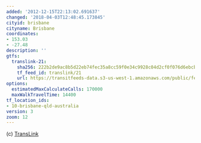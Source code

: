 ```yaml
---
added: '2012-12-15T22:13:02.691637'
changed: '2018-04-03T12:48:45.173845'
cityid: brisbane
cityname: Brisbane
coordinates:
- 153.03
- -27.48
description: ''
gtfs:
  translink-21:
    sha256: 222b2de9ac8b5d22eb74fec35a8cc59f0e34c9928c04d2cf0f076d6ebcb8b2c6
    tf_feed_id: translink/21
    url: https://transitfeeds-data.s3-us-west-1.amazonaws.com/public/feeds/translink/21/20180321/gtfs.zip
options:
  estimatedMaxCalculateCalls: 170000
  maxWalkTravelTime: 14400
tf_location_ids:
- 10-brisbane-qld-australia
version: 3
zoom: 12
---
```


(c) [TransLink](http://translink.com.au)
